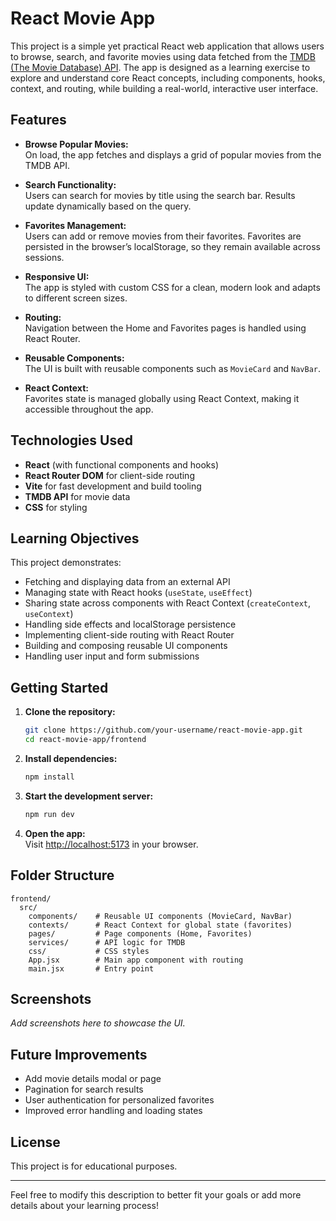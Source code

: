 # React Movie App

This project is a simple yet practical React web application that allows users to browse, search, and favorite movies using data fetched from the [TMDB (The Movie Database) API](https://www.themoviedb.org/documentation/api). The app is designed as a learning exercise to explore and understand core React concepts, including components, hooks, context, and routing, while building a real-world, interactive user interface.

## Features

- **Browse Popular Movies:**  
  On load, the app fetches and displays a grid of popular movies from the TMDB API.

- **Search Functionality:**  
  Users can search for movies by title using the search bar. Results update dynamically based on the query.

- **Favorites Management:**  
  Users can add or remove movies from their favorites. Favorites are persisted in the browser’s localStorage, so they remain available across sessions.

- **Responsive UI:**  
  The app is styled with custom CSS for a clean, modern look and adapts to different screen sizes.

- **Routing:**  
  Navigation between the Home and Favorites pages is handled using React Router.

- **Reusable Components:**  
  The UI is built with reusable components such as `MovieCard` and `NavBar`.

- **React Context:**  
  Favorites state is managed globally using React Context, making it accessible throughout the app.

## Technologies Used

- **React** (with functional components and hooks)
- **React Router DOM** for client-side routing
- **Vite** for fast development and build tooling
- **TMDB API** for movie data
- **CSS** for styling

## Learning Objectives

This project demonstrates:

- Fetching and displaying data from an external API
- Managing state with React hooks (`useState`, `useEffect`)
- Sharing state across components with React Context (`createContext`, `useContext`)
- Handling side effects and localStorage persistence
- Implementing client-side routing with React Router
- Building and composing reusable UI components
- Handling user input and form submissions

## Getting Started

1. **Clone the repository:**
   ```sh
   git clone https://github.com/your-username/react-movie-app.git
   cd react-movie-app/frontend
   ```

2. **Install dependencies:**
   ```sh
   npm install
   ```

3. **Start the development server:**
   ```sh
   npm run dev
   ```

4. **Open the app:**  
   Visit [http://localhost:5173](http://localhost:5173) in your browser.

## Folder Structure

```
frontend/
  src/
    components/    # Reusable UI components (MovieCard, NavBar)
    contexts/      # React Context for global state (favorites)
    pages/         # Page components (Home, Favorites)
    services/      # API logic for TMDB
    css/           # CSS styles
    App.jsx        # Main app component with routing
    main.jsx       # Entry point
```

## Screenshots

_Add screenshots here to showcase the UI._

## Future Improvements

- Add movie details modal or page
- Pagination for search results
- User authentication for personalized favorites
- Improved error handling and loading states

## License

This project is for educational purposes.

---

Feel free to modify this description to better fit your goals or add more details about your learning process!
